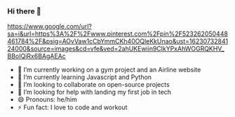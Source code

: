 ### Hi there 👋

https://www.google.com/url?sa=i&url=https%3A%2F%2Fwww.pinterest.com%2Fpin%2F523262050448461784%2F&psig=AOvVaw1cCbYmmCKh40OQleKkUnao&ust=1623073284124000&source=images&cd=vfe&ved=2ahUKEwiin9ClkYPxAhWOGRQKHV_BBoIQjRx6BAgAEAc

- 🔭 I’m currently working on a gym project and an Airline website
- 🌱 I’m currently learning Javascript and Python
- 👯 I’m looking to collaborate on open-source projects
- 🤔 I’m looking for help with landing my first job in tech 
- 😄 Pronouns: he/him
- ⚡ Fun fact: I love to code and workout

